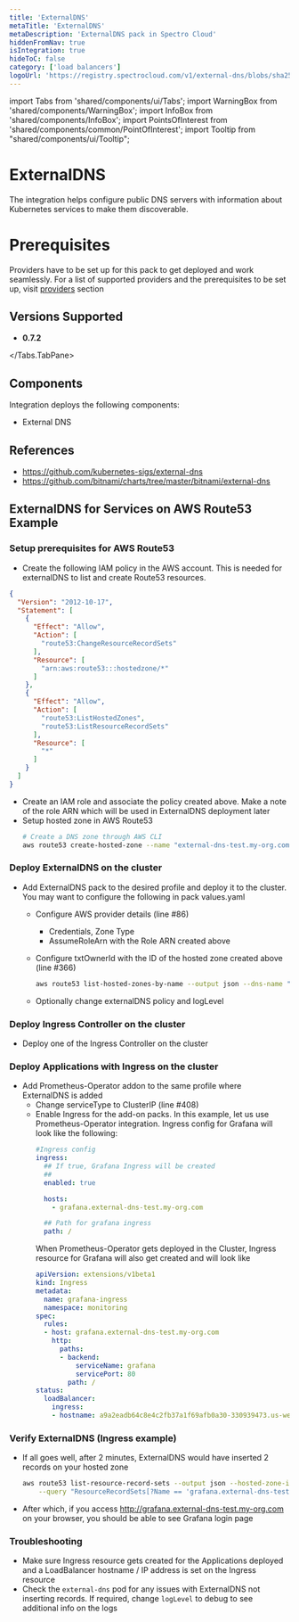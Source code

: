 ```yaml
---
title: 'ExternalDNS'
metaTitle: 'ExternalDNS'
metaDescription: 'ExternalDNS pack in Spectro Cloud'
hiddenFromNav: true
isIntegration: true
hideToC: false
category: ['load balancers']
logoUrl: 'https://registry.spectrocloud.com/v1/external-dns/blobs/sha256:1bfd6dceb0b50efee4068cd6321511f6b24be86e2d613e0a8206e716ba7aea3f?type=image/png'
---
```


import Tabs from 'shared/components/ui/Tabs';
import WarningBox from 'shared/components/WarningBox';
import InfoBox from 'shared/components/InfoBox';
import PointsOfInterest from 'shared/components/common/PointOfInterest';
import Tooltip from "shared/components/ui/Tooltip";



# ExternalDNS

The integration helps configure public DNS servers with information about Kubernetes services to make them discoverable.

# Prerequisites

Providers have to be set up for this pack to get deployed and work seamlessly. For a list of supported providers and the prerequisites to be set up, visit [providers](https://github.com/kubernetes-sigs/external-dns#status-of-providers) section

## Versions Supported
<Tabs>
<Tabs.TabPane tab="0.7.x" key="0.7.x">

* **0.7.2** 

</Tabs.TabPane>

</Tabs>

## Components

Integration deploys the following components:
* External DNS

## References

* https://github.com/kubernetes-sigs/external-dns
* https://github.com/bitnami/charts/tree/master/bitnami/external-dns

## ExternalDNS for Services on AWS Route53 Example

### Setup prerequisites for AWS Route53

* Create the following IAM policy in the AWS account. This is needed for externalDNS to list and create Route53 resources.

```json
{
  "Version": "2012-10-17",
  "Statement": [
    {
      "Effect": "Allow",
      "Action": [
        "route53:ChangeResourceRecordSets"
      ],
      "Resource": [
        "arn:aws:route53:::hostedzone/*"
      ]
    },
    {
      "Effect": "Allow",
      "Action": [
        "route53:ListHostedZones",
        "route53:ListResourceRecordSets"
      ],
      "Resource": [
        "*"
      ]
    }
  ]
}
```
* Create an IAM role and associate the policy created above. Make a note of the role ARN which will be used in ExternalDNS deployment later
* Setup hosted zone in AWS Route53
  ```bash
  # Create a DNS zone through AWS CLI
  aws route53 create-hosted-zone --name "external-dns-test.my-org.com." --caller-reference "external-dns-test-$(date +%s)"
  ```

### Deploy ExternalDNS on the cluster

* Add ExternalDNS pack to the desired profile and deploy it to the cluster.
  You may want to configure the following in pack values.yaml
  * Configure AWS provider details (line #86)
    * Credentials, Zone Type
    * AssumeRoleArn with the Role ARN created above

  * Configure txtOwnerId with the ID of the hosted zone created above (line #366)
    ```bash
    aws route53 list-hosted-zones-by-name --output json --dns-name "external-dns-test.my-org.com." | jq -r '.HostedZones[0].Id'
    ```
  * Optionally change externalDNS policy and logLevel

### Deploy Ingress Controller on the cluster

* Deploy one of the Ingress Controller on the cluster

### Deploy Applications with Ingress on the cluster

* Add Prometheus-Operator addon to the same profile where ExternalDNS is added
  * Change serviceType to ClusterIP (line #408)
  * Enable Ingress for the add-on packs. In this example, let us use Prometheus-Operator integration.
    Ingress config for Grafana will look like the following:
    ```yaml
    #Ingress config
    ingress:
      ## If true, Grafana Ingress will be created
      ##
      enabled: true

      hosts:
        - grafana.external-dns-test.my-org.com

      ## Path for grafana ingress
      path: /
    ```
    When Prometheus-Operator gets deployed in the Cluster, Ingress resource for Grafana will also get created and will look like
    ```yaml
    apiVersion: extensions/v1beta1
    kind: Ingress
    metadata:
      name: grafana-ingress
      namespace: monitoring
    spec:
      rules:
      - host: grafana.external-dns-test.my-org.com
        http:
          paths:
          - backend:
              serviceName: grafana
              servicePort: 80
            path: /
    status:
      loadBalancer:
        ingress:
        - hostname: a9a2eadb64c8e4c2fb37a1f69afb0a30-330939473.us-west-2.elb.amazonaws.com
    ```

### Verify ExternalDNS (Ingress example)

  * If all goes well, after 2 minutes, ExternalDNS would have inserted 2 records on your hosted zone
    ```bash
    aws route53 list-resource-record-sets --output json --hosted-zone-id "/hostedzone/ZEWFWZ4R16P7IB" \
        --query "ResourceRecordSets[?Name == 'grafana.external-dns-test.my-org.com.']|[?Type == 'A']"
    ```
  * After which, if you access http://grafana.external-dns-test.my-org.com on your browser, you should be able to see Grafana login page

### Troubleshooting

* Make sure Ingress resource gets created for the Applications deployed and a LoadBalancer hostname / IP address is set on the Ingress resource
* Check the `external-dns` pod for any issues with ExternalDNS not inserting records. If required, change `logLevel` to debug to see additional info on the logs
